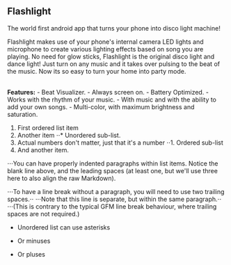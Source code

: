 ## Flashlight
The world first android app that turns your phone into disco light machine!

Flashlight makes use of your phone\'s internal camera LED lights and microphone to create various lighting effects based on song you are playing. 
No need for glow sticks, Flashlight is the original disco light and dance light! Just turn on any music and it takes over pulsing to the beat of the music. 
Now its so easy to turn your home into party mode.

<br/>
<b>Features:</b>
- Beat Visualizer.
- Always screen on.
- Battery Optimized.
- Works with the rhythm of your music.
- With music and with the ability to add your own songs.
- Multi-color, with maximum brightness and saturation.

1. First ordered list item
2. Another item
⋅⋅* Unordered sub-list. 
1. Actual numbers don't matter, just that it's a number
⋅⋅1. Ordered sub-list
4. And another item.

⋅⋅⋅You can have properly indented paragraphs within list items. Notice the blank line above, and the leading spaces (at least one, but we'll use three here to also align the raw Markdown).

⋅⋅⋅To have a line break without a paragraph, you will need to use two trailing spaces.⋅⋅
⋅⋅⋅Note that this line is separate, but within the same paragraph.⋅⋅
⋅⋅⋅(This is contrary to the typical GFM line break behaviour, where trailing spaces are not required.)

* Unordered list can use asterisks
- Or minuses
+ Or pluses